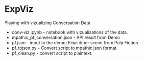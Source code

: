 # ExpViz

Playing with vizualizing Conversation Data

* conv-viz.ipynb - notebook with vizualizations of the data.
* mpathic_pf_conversation.json - API result from Demo
* pf.json - input to the demo;  Final diner scene from Pulp Fiction.
* pf_tojson.py - Convert script to mpathic json format.
* pf_clean.py - convert script to plaintext.


